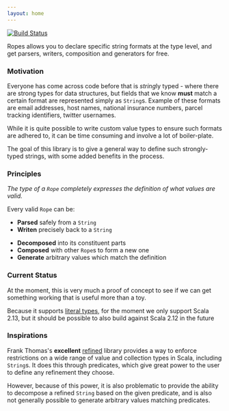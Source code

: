 ```yaml
---
layout: home
---
```


[![Build Status](https://travis-ci.com/howyp/ropes.svg?branch=master)](https://travis-ci.com/howyp/ropes)

Ropes allows you to declare specific string formats at the type level, and
get parsers, writers, composition and generators for free.

### Motivation

Everyone has come across code before that is *string*ly typed - where there
are strong types for data structures, but fields that we know **must**
match a certain format are represented simply as `String`s. Example of
these formats are email addresses, host names, national insurance
numbers, parcel tracking identifiers, twitter usernames.

While it is quite possible to write custom value types to ensure such
formats are adhered to, it can be time consuming and involve a lot of
boiler-plate.

The goal of this library is to give a general way to define such
strongly-typed strings, with some added benefits in the process.

### Principles

_The type of a `Rope` completely expresses the definition of what values
are valid._

Every valid `Rope` can be:
* **Parsed** safely from a `String`
* **Writen** precisely back to a `String`
- **Decomposed** into its constituent parts
- **Composed** with other `Rope`s to form a new one
- **Generate** arbitrary values which match the definition

### Current Status

At the moment, this is very much a proof of concept to see if we can
get something working that is useful more than a toy.

Because it supports
[literal types](https://docs.scala-lang.org/sips/42.type.html), for the
 moment we only support Scala 2.13, but it should be possible to also
 build against Scala 2.12 in the future

### Inspirations

Frank Thomas's **excellent**
[refined](https://github.com/fthomas/refined) library provides a way to enforce
restrictions on a wide range of value and collection types in Scala,
including `String`s. It does this through predicates, which give
great power to the user to define any refinement they choose.

However, because of this power, it is also problematic to provide
the ability to decompose a refined `String` based on the given
predicate, and is also not generally possible to generate arbitrary
values matching predicates.